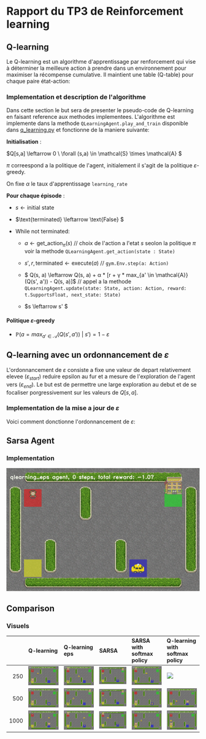 # Rapport du TP3 de Reinforcement learning



## Q-learning

Le Q-learning est un algorithme d'apprentissage par renforcement qui vise à déterminer la meilleure action à prendre dans un environnement pour maximiser la récompense cumulative. Il maintient une table (Q-table) pour chaque paire état-action:

### Implementation et description de l'algorithme

Dans cette section le but sera de presenter le pseudo-code de Q-learning en faisant reference aux methodes implementees. L'algorithme est implemente dans la methode `QLearningAgent.play_and_train` disponible dans [q_learning.py](q_learning.py) et fonctionne de la maniere suivante:

**Initialisation** :

$Q[s,a] \leftarrow 0 \ \forall (s,a) \in \mathcal{S} \times \mathcal{A} $

$\pi$ correespond a la politique de l'agent, initialement il s'agit de la politique $\varepsilon \text{-greedy}$. 

On fixe $\alpha$ le taux d'apprentissage `learning_rate`

**Pour chaque épisode** :
- $s \leftarrow \text{initial state}$

- $\text{terminated} \leftarrow \text{False} $

- $\text{While not terminated}$:

   - $a \leftarrow \text{get\_action}_{\pi}(s)$ // choix de l'action a l'etat $s$ seolon la politique $\pi$ voir la methode `QLearningAgent.get_action(state : State)` 

   - $s',r , \text{terminated} \leftarrow \text{execute}(a)$ // `gym.Env.step(a: Action)`

   - $ Q(s, a) \leftarrow Q(s, a) + α * [r + γ * max_{a' \in \mathcal{A}}(Q(s', a')) - Q(s, a)]$ // appel a la methode `QLearningAgent.update(state: State, action: Action, reward: t.SupportsFloat, next_state: State)`
   - $s \leftarrow s' $


#### Politique $\varepsilon \text{-greedy}$

- $\mathbb{P}(a=max_{a' \in \mathcal{A}}(Q(s', a'))\ |\ s'  ) = 1- \varepsilon$


## Q-learning avec un ordonnancement de $\varepsilon$

L'ordonnancement de $\varepsilon$ consiste a fixe une valeur de depart relativement elevee ($\varepsilon_{start}$)  reduire epsilon au fur et a mesure de l'exploration de l'agent vers ($\varepsilon_{end}$). Le but est de permettre une large exploration au debut et de se focaliser porgressivement sur les valeurs de $Q[s,a]$.

### Implementation de la mise a jour de $\varepsilon$

Voici comment donctionne l'ordonnancement de $\varepsilon$:





## Sarsa Agent

### Implementation


![q-learning-eps](img/qlearning_eps.gif)

## Comparison 

###

### Visuels

|      | Q-learning   | Q-learning eps   | SARSA   | SARSA with softmax  policy | Q-learning with softmax policy|
|-----:|:-------------|:-----------------|:--------|:---------------------|:---------------------|
|  250 | ![](img/qlearning-250-ep.gif)| ![](img/qlearning-eps-250-ep.gif) | ![](img/sarsa-250-ep.gif) | ![](img/sarsa-softmax-250-ep.gif) | ![](img/qlearning-eps-softmax-250-ep.gif) |
|  500 | ![](img/qlearning-500-ep.gif)| ![](img/qlearning-eps-500-ep.gif)  | ![](img/sarsa-500-ep.gif) | ![](img/sarsa-softmax-500-ep.gif) | ![](img/qlearning-eps-softmax-500-ep.gif) |
| 1000 | ![](img/qlearning-1000-ep.gif) | ![](img/qlearning-eps-1000-ep.gif) | ![](img/sarsa-1000-ep.gif) | ![](img/sarsa-softmax-1000-ep.gif) | ![](img/qlearning-eps-softmax-1000-ep.gif) |
